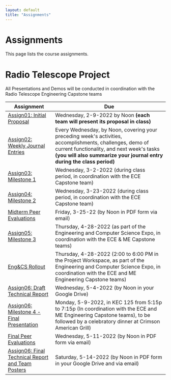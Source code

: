 ```yaml
---
layout: default
title: "Assignments"
---
```


# Assignments

This page lists the course assignments.

# Radio Telescope Project
All Presentations and Demos will be conducted in coordination with the Radio Telescope Engineering Capstone teams

Assignment | Due
---------- | ---
[Assign01: Initial Proposal](assign01.html) | Wednesday, 2-9-2022 by Noon **(each team will present its proposal in class)**
[Assign02: Weekly Journal Entries](assign02.html) | Every Wednesday, by Noon, covering your preceding week's activities, accomplishments, challenges, demo of current functionality, and next week's tasks **(you will also summarize your journal entry during the class period)**
[Assign03: Milestone 1](assign03.html) | Wednesday, 3-2-2022 (during class period, in coordination with the ECE Capstone team)
[Assign04: Milestone 2](assign04.html) | Wednesday, 3-23-2022 (during class period, in coordination with the ECE Capstone team)
[Midterm Peer Evaluations](PeerEval-RadioTelescope-Sp22-midterm.pdf) | Friday, 3-25-22 (by Noon in PDF form via email)
[Assign05: Milestone 3](assign05.html) | Thursday, 4-28-2022 (as part of the Engineering and Computer Science Expo, in coordination with the ECE & ME Capstone teams)
[Eng&CS Rollout](assign05-expo.html) | Thursday, 4-28-2022 (2:00 to 6:00 PM in the Project Workspace, as part of the Engineering and Computer Science Expo, in coordination with the ECE and ME Engineering Capstone teams)
[Assign06: Draft Technical Report](assign06.html) | Wednesday, 5-4-2022 (by Noon in your Google Drive)
[Assign06: Milestone 4 - Final Presentation](assign06.html) | Monday, 5-9-2022, in KEC 125 from 5:15p to 7:15p (In coordination with the ECE and ME Engineering Capstone teams), to be followed by a celebratory dinner at Crimson American Grill)
[Final Peer Evaluations](PeerEval-RadioTelescope-Sp22-CS-ECE-final.doc) | Wednesday, 5-11-2022 (by Noon in PDF form via email)
[Assign06: Final Technical Report and Team Posters](assign06.html) | Saturday, 5-14-2022 (by Noon in PDF form in your Google Drive and via email)


<!-- vim:set wrap: -->
<!-- vim:set linebreak: -->
<!-- vim:set nolist: -->
